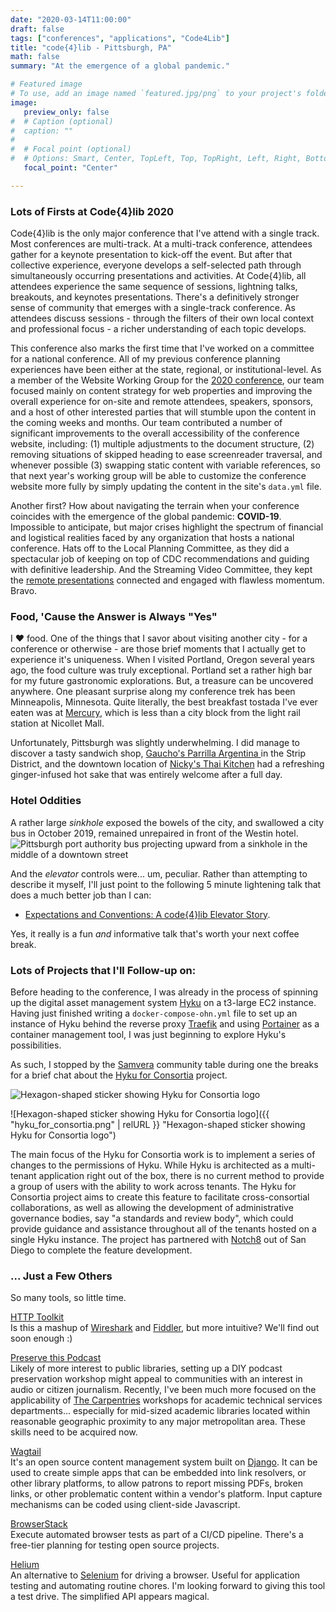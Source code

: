 ```yaml
---
date: "2020-03-14T11:00:00"
draft: false
tags: ["conferences", "applications", "Code4Lib"]
title: "code{4}lib - Pittsburgh, PA"
math: false
summary: "At the emergence of a global pandemic."

# Featured image
# To use, add an image named `featured.jpg/png` to your project's folder.
image:
   preview_only: false
#  # Caption (optional)
#  caption: ""
#
#  # Focal point (optional)
#  # Options: Smart, Center, TopLeft, Top, TopRight, Left, Right, BottomLeft, #Bottom, BottomRight
   focal_point: "Center"

---
```


### Lots of Firsts at Code{4}lib 2020

Code{4}lib is the only major conference that I've attend with a single track. Most conferences are multi-track. At a multi-track conference, attendees gather for a keynote presentation to kick-off the event. But after that collective experience, everyone develops a self-selected path through simultaneously occurring presentations and activities. At Code{4}lib, all attendees experience the same sequence of sessions, lightning talks, breakouts, and keynotes presentations. There's a definitively stronger sense of community that emerges with a single-track conference. As attendees discuss sessions - through the filters of their own local context and professional focus - a richer understanding of each topic develops.

This conference also marks the first time that I've worked on a committee for a national conference. All of my previous conference planning experiences have been either at the state, regional, or institutional-level. As a member of the Website Working Group for the [2020 conference](https://2020.code4lib.org/), our team focused mainly on content strategy for web properties and improving the overall experience for on-site and remote attendees, speakers, sponsors, and a host of other interested parties that will stumble upon the content in the coming weeks and months. Our team contributed a number of significant improvements to the overall accessibility of the conference website, including: (1) multiple adjustments to the document structure, (2) removing situations of skipped heading to ease screenreader traversal, and whenever possible (3) swapping static content with variable references, so that next year's working group will be able to customize the conference website more fully by simply updating the content in the site's `data.yml` file.

Another first? How about navigating the terrain when your conference coincides with the emergence of the global pandemic: __COVID-19__. Impossible to anticipate, but major crises highlight the spectrum of financial and logistical realities faced by any organization that hosts a national conference. Hats off to the Local Planning Committee, as they did a spectacular job of keeping on top of CDC recommendations and guiding with definitive leadership. And the Streaming Video Committee, they kept the [remote presentations](https://www.youtube.com/playlist?list=PLzGHg-1qAr4BxO2TzF9wiFcXVTEn1rRYM) connected and engaged with flawless momentum. Bravo.

### Food, 'Cause the Answer is Always "Yes"

I ❤️ food. One of the things that I savor about visiting another city - for a conference or otherwise - are those brief moments that I actually get to experience it's uniqueness. When I visited Portland, Oregon several years ago, the food culture was truly exceptional. Portland set a rather high bar for my future gastronomic explorations. But, a treasure can be uncovered anywhere. One pleasant surprise along my conference trek has been Minneapolis, Minnesota. Quite literally, the best breakfast tostada I've ever eaten was at [Mercury](https://mercurympls.com/), which is less than a city block from the light rail station at Nicollet Mall.

Unfortunately, Pittsburgh was slightly underwhelming. I did manage to discover a tasty sandwich shop, [Gaucho's Parrilla Argentina ](https://www.eat-gaucho.com/) in the Strip District, and the downtown location of [Nicky's Thai Kitchen](http://www.nickysthaikitchen.com/) had a refreshing ginger-infused hot sake that was entirely welcome after a full day.

### Hotel Oddities

A rather large _sinkhole_ exposed the bowels of the city, and swallowed a city bus in October 2019, remained unrepaired in front of the Westin hotel.
![Pittsburgh port authority bus projecting upward from a sinkhole in the middle of a downtown street](https://9b16f79ca967fd0708d1-2713572fef44aa49ec323e813b06d2d9.ssl.cf2.rackcdn.com/1200x/20191028dsSinkholePATBusLocal03-2-1572277030.jpg "Pittsburgh port authority bus projecting upward from a sinkhole in the middle of a downtown street")

And the _elevator_ controls were... um, peculiar. Rather than attempting to describe it myself, I'll just point to the following 5 minute lightening talk that does a much better job than I can:

- [Expectations and Conventions: A code{4}lib Elevator Story](https://youtu.be/0URpVt0-iVQ?t=9815).

Yes, it really is a fun _and_ informative talk that's worth your next coffee break.

### Lots of Projects that I'll Follow-up on:

Before heading to the conference, I was already in the process of spinning up the digital asset management system [Hyku](https://hyku.samvera.org/) on a t3-large EC2 instance. Having just finished writing a `docker-compose-ohn.yml` file to set up an instance of Hyku behind the reverse proxy [Traefik](https://containo.us/traefik/) and using [Portainer](https://www.portainer.io/) as a container management tool, I was just beginning to explore Hyku's possibilities.

As such, I stopped by the [Samvera](https://samvera.org/) community table during one the breaks for a brief chat about the [Hyku for Consortia](https://www.hykuforconsortia.org/) project.

![Hexagon-shaped sticker showing Hyku for Consortia logo](/website/post/2020code4lib/hyku_for_consortia.png "Hexagon-shaped sticker showing Hyku for Consortia logo")

![Hexagon-shaped sticker showing Hyku for Consortia logo]({{ "hyku_for_consortia.png" | relURL }} "Hexagon-shaped sticker showing Hyku for Consortia logo")

The main focus of the Hyku for Consortia work is to implement a series of changes to the permissions of Hyku. While Hyku is architected as a multi-tenant application right out of the box, there is no current method to provide a group of users with the ability to work across tenants. The Hyku for Consortia project aims to create this feature to facilitate cross-consortial collaborations, as well as allowing the development of administrative governance bodies, say "a standards and review body", which could provide guidance and assistance throughout all of the tenants hosted on a single Hyku instance. The project has partnered with [Notch8](https://www.notch8.com/) out of San Diego to complete the feature development.

### ... Just a Few Others
So many tools, so little time.

[HTTP Toolkit](https://github.com/httptoolkit)  
Is this a mashup of [Wireshark](https://www.wireshark.org/) and [Fiddler](https://www.telerik.com/fiddler), but more intuitive? We'll find out soon enough :)

[Preserve this Podcast](https://github.com/mnylc/preservethispodcast)  
Likely of more interest to public libraries, setting up a DIY podcast preservation workshop might appeal to communities with an interest in audio or citizen journalism. Recently, I've been much more focused on the applicability of [The Carpentries](https://carpentries.org/) workshops for academic technical services departments... especially for mid-sized academic libraries located within reasonable geographic proximity to any major metropolitan area. These skills need to be acquired now.

[Wagtail](https://github.com/wagtail/wagtail)  
It's an open source content management system built on [Django](https://www.djangoproject.com/). It can be used to create simple apps that can be embedded into link resolvers, or other library platforms, to allow patrons to report missing PDFs, broken links, or other problematic content within a vendor's platform. Input capture mechanisms can be coded using client-side Javascript.

[BrowserStack](https://www.browserstack.com/)  
Execute automated browser tests as part of a CI/CD pipeline. There's a free-tier planning for testing open source projects.

[Helium](https://github.com/mherrmann/helium)  
An alternative to [Selenium](https://www.selenium.dev/) for driving a browser. Useful for application testing and automating routine chores. I'm looking forward to giving this tool a test drive. The simplified API appears magical.  
